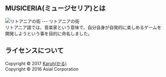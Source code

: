 ## MUSICERIA(ミュージセリア)とは  
![リトアニアの街](https://encrypted-tbn1.gstatic.com/images?q=tbn:ANd9GcTZ5p8Lxw9Uwsf7iVFpAea48zT4HKHuiOFqHdZFMFemGl1W1HEZGoLWEVdGXg)
--- リトアニアの街  
リトアニア語では、音楽家という意味で、自分自身が自発的に楽しめるゲームを開発しようという事を目的に命名しました。
## ライセンスについて  
Copyright © 2017 [Karuh(かる)](http://karuh.azurewebsites.net)  
Copyright © 2016 Asial Corporation
